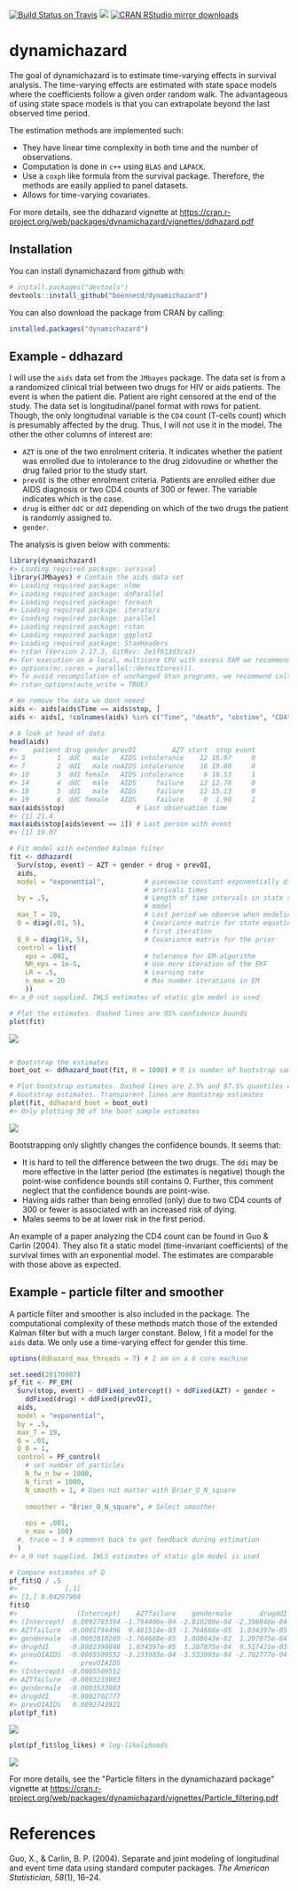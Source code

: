 [![Build Status on Travis](https://travis-ci.org/boennecd/dynamichazard.svg?branch=master,osx)](https://travis-ci.org/boennecd/dynamichazard) [![](https://www.r-pkg.org/badges/version/dynamichazard)](https://www.r-pkg.org/badges/version/dynamichazard)
[![CRAN RStudio mirror downloads](http://cranlogs.r-pkg.org/badges/dynamichazard)](http://cran.rstudio.com/web/packages/dynamichazard/index.html)

dynamichazard
=============

The goal of dynamichazard is to estimate time-varying effects in survival analysis. The time-varying effects are estimated with state space models where the coefficients follow a given order random walk. The advantageous of using state space models is that you can extrapolate beyond the last observed time period.

The estimation methods are implemented such:

-   They have linear time complexity in both time and the number of observations.
-   Computation is done in `c++` using `BLAS` and `LAPACK`.
-   Use a `coxph` like formula from the survival package. Therefore, the methods are easily applied to panel datasets.
-   Allows for time-varying covariates.

For more details, see the ddhazard vignette at <https://cran.r-project.org/web/packages/dynamichazard/vignettes/ddhazard.pdf>

Installation
------------

You can install dynamichazard from github with:

``` r
# install.packages("devtools")
devtools::install_github("boennecd/dynamichazard")
```

You can also download the package from CRAN by calling:

``` r
installed.packages("dynamichazard")
```

Example - ddhazard
------------------

I will use the `aids` data set from the `JMbayes` package. The data set is from a a randomized clinical trial between two drugs for HIV or aids patients. The event is when the patient die. Patient are right censored at the end of the study. The data set is longitudinal/panel format with rows for patient. Though, the only longitudinal variable is the `CD4` count (T-cells count) which is presumably affected by the drug. Thus, I will not use it in the model. The other the other columns of interest are:

-   `AZT` is one of the two enrolment criteria. It indicates whether the patient was enrolled due to intolerance to the drug zidovudine or whether the drug failed prior to the study start.
-   `prevOI` is the other enrolment criteria. Patients are enrolled either due AIDS diagnosis or two CD4 counts of 300 or fewer. The variable indicates which is the case.
-   `drug` is either `ddC` or `ddI` depending on which of the two drugs the patient is randomly assigned to.
-   `gender`.

The analysis is given below with comments:

``` r
library(dynamichazard)
#> Loading required package: survival
library(JMbayes) # Contain the aids data set
#> Loading required package: nlme
#> Loading required package: doParallel
#> Loading required package: foreach
#> Loading required package: iterators
#> Loading required package: parallel
#> Loading required package: rstan
#> Loading required package: ggplot2
#> Loading required package: StanHeaders
#> rstan (Version 2.17.3, GitRev: 2e1f913d3ca3)
#> For execution on a local, multicore CPU with excess RAM we recommend calling
#> options(mc.cores = parallel::detectCores()).
#> To avoid recompilation of unchanged Stan programs, we recommend calling
#> rstan_options(auto_write = TRUE)

# We remove the data we dont neeed
aids <- aids[aids$Time == aids$stop, ]
aids <- aids[, !colnames(aids) %in% c("Time", "death", "obstime", "CD4")]

# A look at head of data
head(aids)
#>    patient drug gender prevOI         AZT start  stop event
#> 3        1  ddC   male   AIDS intolerance    12 16.97     0
#> 7        2  ddI   male noAIDS intolerance    18 19.00     0
#> 10       3  ddI female   AIDS intolerance     6 18.53     1
#> 14       4  ddC   male   AIDS     failure    12 12.70     0
#> 18       5  ddI   male   AIDS     failure    12 15.13     0
#> 19       6  ddC female   AIDS     failure     0  1.90     1
max(aids$stop)                  # Last observation time
#> [1] 21.4
max(aids$stop[aids$event == 1]) # Last person with event
#> [1] 19.07

# Fit model with extended Kalman filter
fit <- ddhazard(
  Surv(stop, event) ~ AZT + gender + drug + prevOI,
  aids,
  model = "exponential",          # piecewise constant exponentially distributed 
                                  # arrivals times
  by = .5,                        # Length of time intervals in state space 
                                  # model
  max_T = 19,                     # Last period we observe when modeling
  Q = diag(.01, 5),               # Covariance matrix for state equation in 
                                  # first iteration
  Q_0 = diag(10, 5),              # Covariance matrix for the prior
  control = list(
    eps = .001,                   # tolerance for EM-algorithm
    NR_eps = 1e-5,                # Use more iteration of the EKF
    LR = .5,                      # Learning rate
    n_max = 20                    # Max number iterations in EM
    ))
#> a_0 not supplied. IWLS estimates of static glm model is used

# Plot the estimates. Dashed lines are 95% confidence bounds
plot(fit)
```

![](README-ddhazard_fit-1.png)

``` r

# Bootstrap the estimates
boot_out <- ddhazard_boot(fit, R = 1000) # R is number of bootstrap samples

# Plot bootstrap estimates. Dashed lines are 2.5% and 97.5% quantiles of the 
# bootstrap estimates. Transparent lines are bootstrap estimates
plot(fit, ddhazard_boot = boot_out)
#> Only plotting 50 of the boot sample estimates
```

![](README-ddhazard_fit-2.png)

Bootstrapping only slightly changes the confidence bounds. It seems that:

-   It is hard to tell the difference between the two drugs. The `ddi` may be more effective in the latter period (the estimates is negative) though the point-wise confidence bounds still contains 0. Further, this comment neglect that the confidence bounds are point-wise.
-   Having aids rather than being enrolled (only) due to two CD4 counts of 300 or fewer is associated with an increased risk of dying.
-   Males seems to be at lower risk in the first period.

An example of a paper analyzing the CD4 count can be found in Guo & Carlin (2004). They also fit a static model (time-invariant coefficients) of the survival times with an exponential model. The estimates are comparable with those above as expected.

Example - particle filter and smoother
--------------------------------------

A particle filter and smoother is also included in the package. The computational complexity of these methods match those of the extended Kalman filter but with a much larger constant. Below, I fit a model for the `aids` data. We only use a time-varying effect for gender this time.

``` r
options(ddhazard_max_threads = 7) # I am on a 8 core machine

set.seed(20170907)
pf_fit <- PF_EM(
  Surv(stop, event) ~ ddFixed_intercept() + ddFixed(AZT) + gender + 
    ddFixed(drug) + ddFixed(prevOI),
  aids,
  model = "exponential",
  by = .5,  
  max_T = 19,
  Q = .01,
  Q_0 = 1,
  control = PF_control(
    # set number of particles
    N_fw_n_bw = 1000, 
    N_first = 1000,
    N_smooth = 1, # Does not matter with Brier_O_N_square
    
    smoother = "Brier_O_N_square", # Select smoother
    
    eps = .001, 
    n_max = 100)
  #, trace = 1 # comment back to get feedback during estimation
  )
#> a_0 not supplied. IWLS estimates of static glm model is used
```

``` r
# Compare estimates of Q
pf_fit$Q / .5
#>            [,1]
#> [1,] 0.04297984
fit$Q
#>               (Intercept)    AZTfailure    gendermale       drugddI
#> (Intercept)  0.0092783394 -1.794496e-04 -2.810209e-04 -2.398848e-04
#> AZTfailure  -0.0001794496  9.461514e-03 -1.764688e-05  1.034397e-05
#> gendermale  -0.0002810209 -1.764688e-05  1.008643e-02  1.207075e-04
#> drugddI     -0.0002398848  1.034397e-05  1.207075e-04  9.517421e-03
#> prevOIAIDS  -0.0005509552 -3.233903e-04 -3.533003e-04 -2.702777e-04
#>                prevOIAIDS
#> (Intercept) -0.0005509552
#> AZTfailure  -0.0003233903
#> gendermale  -0.0003533003
#> drugddI     -0.0002702777
#> prevOIAIDS   0.0092743921
plot(pf_fit)
```

![](README-pf_plots-1.png)

``` r
plot(pf_fit$log_likes) # log-likelihoods
```

![](README-pf_plots-2.png)

For more details, see the "Particle filters in the dynamichazard package" vignette at <https://cran.r-project.org/web/packages/dynamichazard/vignettes/Particle_filtering.pdf>

References
==========

Guo, X., & Carlin, B. P. (2004). Separate and joint modeling of longitudinal and event time data using standard computer packages. *The American Statistician*, *58*(1), 16–24.
